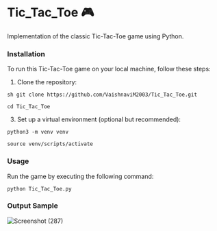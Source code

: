 # Tic_Tac_Toe 🎮
Implementation of the classic Tic-Tac-Toe game using Python.

### Installation
To run this Tic-Tac-Toe game on your local machine, follow these steps:

1. Clone the repository:

`sh git clone https://github.com/VaishnaviM2003/Tic_Tac_Toe.git`

`cd Tic_Tac_Toe`


3. Set up a virtual environment (optional but recommended):

`python3 -m venv venv`

`source venv/scripts/activate`

### Usage
Run the game by executing the following command:

`python Tic_Tac_Toe.py`

### Output Sample
![Screenshot (287)](https://github.com/user-attachments/assets/9d5228f0-9db1-477a-a23f-f508a46766f8)


